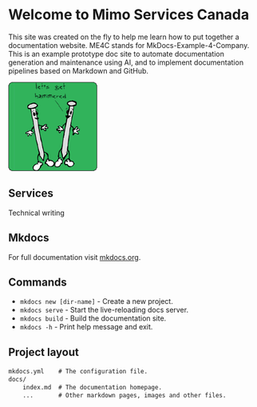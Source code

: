 # Welcome to Mimo Services Canada

This site was created on the fly to help me learn how to put together a documentation website. ME4C stands for MkDocs-Example-4-Company. This is an example prototype doc site to automate documentation generation and maintenance using AI, and to implement documentation pipelines based on Markdown and GitHub.

**![Let's get hammered](images/LetsGetHammered_Thumbnail.gif)**

## Services

Technical writing

## Mkdocs

For full documentation visit [mkdocs.org](https://www.mkdocs.org).

## Commands

* `mkdocs new [dir-name]` - Create a new project.
* `mkdocs serve` - Start the live-reloading docs server.
* `mkdocs build` - Build the documentation site.
* `mkdocs -h` - Print help message and exit.

## Project layout

    mkdocs.yml    # The configuration file.
    docs/
        index.md  # The documentation homepage.
        ...       # Other markdown pages, images and other files.
